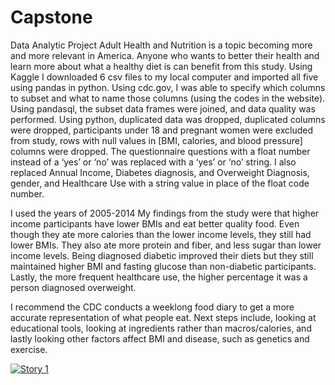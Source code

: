 # Capstone
Data Analytic Project
Adult Health and Nutrition is a topic becoming more and more relevant in America. Anyone who wants to better their health and learn more about what a healthy diet is can benefit from this study. Using Kaggle I downloaded 6 csv files to my local computer and imported all five using pandas in python. Using cdc.gov, I was able to specify which columns to subset and what to name those columns (using the codes in the website). Using pandasql, the subset data frames were joined, and data quality was performed. Using python, duplicated data was dropped, duplicated columns were dropped, participants under 18 and pregnant women were excluded from study, rows with null values in [BMI, calories, and blood pressure] columns were dropped. The questionnaire questions with a float number instead of a ‘yes’ or ‘no’ was replaced with a ‘yes’ or ‘no’ string. I also replaced Annual Income, Diabetes diagnosis, and Overweight Diagnosis, gender, and Healthcare Use with a string value in place of the float code number.

I used the years of 2005-2014 My findings from the study were that higher income participants have lower BMIs and eat better quality food. Even though they ate more calories than the lower income levels, they still had lower BMIs. They also ate more protein and fiber, and less sugar than lower income levels. Being diagnosed diabetic improved their diets but they still maintained higher BMI and fasting glucose than non-diabetic participants. Lastly, the more frequent healthcare use, the higher percentage it was a person diagnosed overweight. 

I recommend the CDC conducts a weeklong food diary to get a more accurate representation of what people eat. Next steps include, looking at educational tools, looking at ingredients rather than macros/calories, and lastly looking other factors affect BMI and disease, such as genetics and exercise. 

<div class='tableauPlaceholder' id='viz1685483872525' style='position: relative'><noscript><a href='#'><img alt='Story 1 ' src='https:&#47;&#47;public.tableau.com&#47;static&#47;images&#47;Ca&#47;Capstone_16810022741240&#47;Story1&#47;1_rss.png' style='border: none' /></a></noscript><object class='tableauViz'  style='display:none;'><param name='host_url' value='https%3A%2F%2Fpublic.tableau.com%2F' /> <param name='embed_code_version' value='3' /> <param name='site_root' value='' /><param name='name' value='Capstone_16810022741240&#47;Story1' /><param name='tabs' value='no' /><param name='toolbar' value='yes' /><param name='static_image' value='https:&#47;&#47;public.tableau.com&#47;static&#47;images&#47;Ca&#47;Capstone_16810022741240&#47;Story1&#47;1.png' /> <param name='animate_transition' value='yes' /><param name='display_static_image' value='yes' /><param name='display_spinner' value='yes' /><param name='display_overlay' value='yes' /><param name='display_count' value='yes' /><param name='language' value='en-US' /></object></div>                <script type='text/javascript'>                    var divElement = document.getElementById('viz1685483872525');                    var vizElement = divElement.getElementsByTagName('object')[0];                    vizElement.style.width='1300px';vizElement.style.height='927px';                    var scriptElement = document.createElement('script');                    scriptElement.src = 'https://public.tableau.com/javascripts/api/viz_v1.js';                    vizElement.parentNode.insertBefore(scriptElement, vizElement);                </script>
